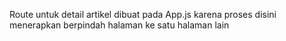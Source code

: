 Route untuk detail artikel dibuat pada App.js karena proses disini menerapkan berpindah halaman ke satu halaman lain